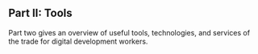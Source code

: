## Part II: Tools

Part two gives an overview of useful tools, technologies, and services of the trade for digital development workers.
